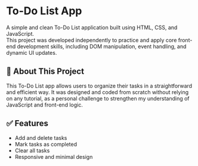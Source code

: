 # To-Do List App

A simple and clean To-Do List application built using HTML, CSS, and JavaScript.  
This project was developed independently to practice and apply core front-end development skills, including DOM manipulation, event handling, and dynamic UI updates.

## 📝 About This Project

This To-Do List app allows users to organize their tasks in a straightforward and efficient way. It was designed and coded from scratch without relying on any tutorial, as a personal challenge to strengthen my understanding of JavaScript and front-end logic.

## ✅ Features

- Add and delete tasks
- Mark tasks as completed
- Clear all tasks
- Responsive and minimal design
